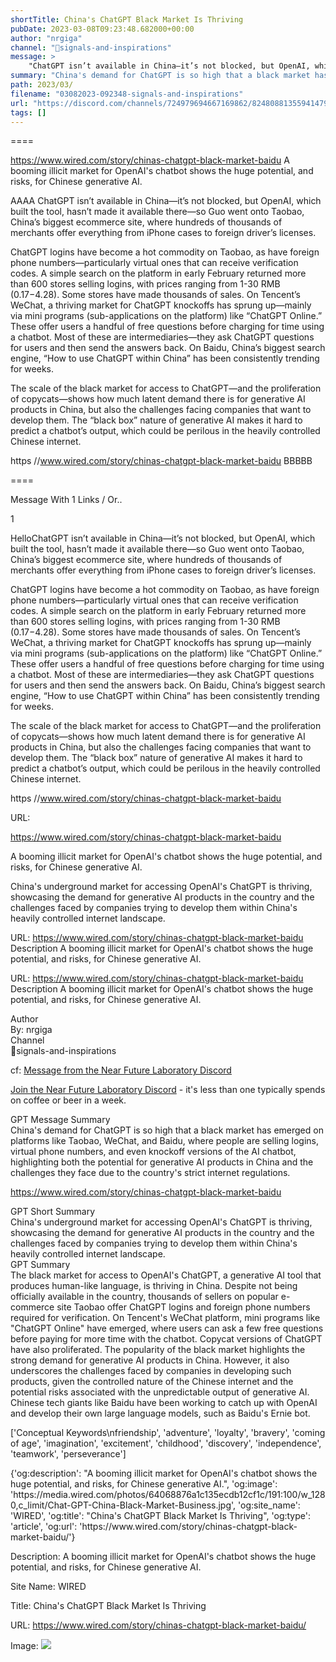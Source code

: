 ```yaml
---
shortTitle: China's ChatGPT Black Market Is Thriving
pubDate: 2023-03-08T09:23:48.682000+00:00
author: "nrgiga"
channel: "🚦signals-and-inspirations"
message: >
    "ChatGPT isn’t available in China—it’s not blocked, but OpenAI, which built the tool, hasn’t made it available there—so Guo went onto Taobao, China’s biggest ecommerce site, where hundreds of thousands of merchants offer everything from iPhone cases to foreign driver’s licenses.  ChatGPT logins have become a hot commodity on Taobao, as have foreign phone numbers—particularly virtual ones that can receive verification codes. A simple search on the platform in early February returned more than 600 stores selling logins, with prices ranging from 1-30 RMB ($0.17-$4.28). Some stores have made thousands of sales. On Tencent’s WeChat, a thriving market for ChatGPT knockoffs has sprung up—mainly via mini programs (sub-applications on the platform) like “ChatGPT Online.” These offer users a handful of free questions before charging for time using a chatbot. Most of these are intermediaries—they ask ChatGPT questions for users and then send the answers back. On Baidu, China’s biggest search engine, “How to use ChatGPT within China” has been consistently trending for weeks.   The scale of the black market for access to ChatGPT—and the proliferation of copycats—shows how much latent demand there is for generative AI products in China, but also the challenges facing companies that want to develop them. The “black box” nature of generative AI makes it hard to predict a chatbot’s output, which could be perilous in the heavily controlled Chinese internet.   https //www.wired.com/story/chinas-chatgpt-black-market-baidu"
summary: "China's demand for ChatGPT is so high that a black market has emerged on platforms like Taobao, WeChat, and Baidu, where people are selling logins, virtual phone numbers, and even knockoff versions of the AI chatbot, highlighting both the potential for generative AI products in China and the challenges they face due to the country's strict internet regulations."
path: 2023/03/
filename: "03082023-092348-signals-and-inspirations"
url: "https://discord.com/channels/724979694667169862/824808813559414794/1082956830189309962"
tags: []
---
```

====

https://www.wired.com/story/chinas-chatgpt-black-market-baidu
A booming illicit market for OpenAI's chatbot shows the huge potential, and risks, for Chinese generative AI.
<!-- 

 -->

AAAA ChatGPT isn’t available in China—it’s not blocked, but OpenAI, which built the tool, hasn’t made it available there—so Guo went onto Taobao, China’s biggest ecommerce site, where hundreds of thousands of merchants offer everything from iPhone cases to foreign driver’s licenses.

ChatGPT logins have become a hot commodity on Taobao, as have foreign phone numbers—particularly virtual ones that can receive verification codes. A simple search on the platform in early February returned more than 600 stores selling logins, with prices ranging from 1-30 RMB ($0.17-$4.28). Some stores have made thousands of sales. On Tencent’s WeChat, a thriving market for ChatGPT knockoffs has sprung up—mainly via mini programs (sub-applications on the platform) like “ChatGPT Online.” These offer users a handful of free questions before charging for time using a chatbot. Most of these are intermediaries—they ask ChatGPT questions for users and then send the answers back. On Baidu, China’s biggest search engine, “How to use ChatGPT within China” has been consistently trending for weeks. 

The scale of the black market for access to ChatGPT—and the proliferation of copycats—shows how much latent demand there is for generative AI products in China, but also the challenges facing companies that want to develop them. The “black box” nature of generative AI makes it hard to predict a chatbot’s output, which could be perilous in the heavily controlled Chinese internet. 

https //www.wired.com/story/chinas-chatgpt-black-market-baidu BBBBB

====
<div class="metadata-title-header pt-3 pb-3 pl-2">Message  With 1 Links / Or..</div>    
<div class="human-content-container">  


<p>1</p>
<div style="font-family: var(--font-family-peak);">HelloChatGPT isn’t available in China—it’s not blocked, but OpenAI, which built the tool, hasn’t made it available there—so Guo went onto Taobao, China’s biggest ecommerce site, where hundreds of thousands of merchants offer everything from iPhone cases to foreign driver’s licenses.

ChatGPT logins have become a hot commodity on Taobao, as have foreign phone numbers—particularly virtual ones that can receive verification codes. A simple search on the platform in early February returned more than 600 stores selling logins, with prices ranging from 1-30 RMB ($0.17-$4.28). Some stores have made thousands of sales. On Tencent’s WeChat, a thriving market for ChatGPT knockoffs has sprung up—mainly via mini programs (sub-applications on the platform) like “ChatGPT Online.” These offer users a handful of free questions before charging for time using a chatbot. Most of these are intermediaries—they ask ChatGPT questions for users and then send the answers back. On Baidu, China’s biggest search engine, “How to use ChatGPT within China” has been consistently trending for weeks. 

The scale of the black market for access to ChatGPT—and the proliferation of copycats—shows how much latent demand there is for generative AI products in China, but also the challenges facing companies that want to develop them. The “black box” nature of generative AI makes it hard to predict a chatbot’s output, which could be perilous in the heavily controlled Chinese internet. 

https //www.wired.com/story/chinas-chatgpt-black-market-baidu</div>

URL: <p>https://www.wired.com/story/chinas-chatgpt-black-market-baidu</p>
<p>A booming illicit market for OpenAI's chatbot shows the huge potential, and risks, for Chinese generative AI.</p>  <!-- Example: Display each item in a paragraph -->
<p>China's underground market for accessing OpenAI's ChatGPT is thriving, showcasing the demand for generative AI products in the country and the challenges faced by companies trying to develop them within China's heavily controlled internet landscape.</p>




URL: https://www.wired.com/story/chinas-chatgpt-black-market-baidu
Description A booming illicit market for OpenAI's chatbot shows the huge potential, and risks, for Chinese generative AI.

</div>

<div class="bg-blue-300 p-4 rounded-md mb-4">

URL: https://www.wired.com/story/chinas-chatgpt-black-market-baidu
Description A booming illicit market for OpenAI's chatbot shows the huge potential, and risks, for Chinese generative AI.

</div>

<div class="metadata-title-header pt-3 pb-3 pl-2">Author</div>    
<div class="bg-gray-200 p-4 rounded-md mb-4">   
By: nrgiga
</div>

<div class="metadata-title-header pt-3 pb-3 pl-2">Channel</div>    
<div class="bg-gray-200 p-4 rounded-md mb-4">   
🚦signals-and-inspirations</span>
</div>

cf: <a href="">Message from the Near Future Laboratory Discord</a>

<a href="">Join the Near Future Laboratory Discord</a> - it's less than one typically spends on coffee or beer in a week. 

<div class="metadata-title-header pt-3 pb-3 pl-2">GPT Message Summary</div>    
<div class="robot-content-container">
China's demand for ChatGPT is so high that a black market has emerged on platforms like Taobao, WeChat, and Baidu, where people are selling logins, virtual phone numbers, and even knockoff versions of the AI chatbot, highlighting both the potential for generative AI products in China and the challenges they face due to the country's strict internet regulations.
</div>
</div>


<a href="https://www.wired.com/story/chinas-chatgpt-black-market-baidu">https://www.wired.com/story/chinas-chatgpt-black-market-baidu</a><br/>

<div class="metadata-title-header pt-3 pb-3 pl-2">GPT Short Summary</div>
<div class="robot-content-container">
China's underground market for accessing OpenAI's ChatGPT is thriving, showcasing the demand for generative AI products in the country and the challenges faced by companies trying to develop them within China's heavily controlled internet landscape.
</div>

<div class="metadata-title-header pt-3 pb-3 pl-2">GPT Summary</div>
<div class="robot-content-container">
The black market for access to OpenAI's ChatGPT, a generative AI tool that produces human-like language, is thriving in China. Despite not being officially available in the country, thousands of sellers on popular e-commerce site Taobao offer ChatGPT logins and foreign phone numbers required for verification. On Tencent's WeChat platform, mini programs like "ChatGPT Online" have emerged, where users can ask a few free questions before paying for more time with the chatbot. Copycat versions of ChatGPT have also proliferated. The popularity of the black market highlights the strong demand for generative AI products in China. However, it also underscores the challenges faced by companies in developing such products, given the controlled nature of the Chinese internet and the potential risks associated with the unpredictable output of generative AI. Chinese tech giants like Baidu have been working to catch up with OpenAI and develop their own large language models, such as Baidu's Ernie bot.
</div>

<!-- Summary:  China's ChatGPT Black Market Is Thriving . Show huge potential, and risks, for Chinese generative AI . Yuxin Guo is a master’s student studying at a Beijing University . -->

['Conceptual Keywords\nfriendship', 'adventure', 'loyalty', 'bravery', 'coming of age', 'imagination', 'excitement', 'childhood', 'discovery', 'independence', 'teamwork', 'perseverance']

<div class="bg-gray-400"> {'og:description': "A booming illicit market for OpenAI's chatbot shows the huge potential, and risks, for Chinese generative AI.", 'og:image': 'https://media.wired.com/photos/64068876a1c135ecdb12cf1c/191:100/w_1280,c_limit/Chat-GPT-China-Black-Market-Business.jpg', 'og:site_name': 'WIRED', 'og:title': "China's ChatGPT Black Market Is Thriving", 'og:type': 'article', 'og:url': 'https://www.wired.com/story/chinas-chatgpt-black-market-baidu/'} </div>

Description: A booming illicit market for OpenAI's chatbot shows the huge potential, and risks, for Chinese generative AI.

Site Name: WIRED

Title: China's ChatGPT Black Market Is Thriving

URL: https://www.wired.com/story/chinas-chatgpt-black-market-baidu/

Image: <img src="https://media.wired.com/photos/64068876a1c135ecdb12cf1c/191:100/w_1280,c_limit/Chat-GPT-China-Black-Market-Business.jpg" width="" height=""/>


